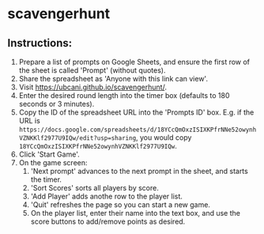 # scavengerhunt

## Instructions:
1. Prepare a list of prompts on Google Sheets, and ensure the first row of the sheet is called 'Prompt' (without quotes).
1. Share the spreadsheet as 'Anyone with this link can view'.
1. Visit https://ubcani.github.io/scavengerhunt/.
1. Enter the desired round length into the timer box (defaults to 180 seconds or 3 minutes).
1. Copy the ID of the spreadsheet URL into the 'Prompts ID' box. E.g. if the URL is `https://docs.google.com/spreadsheets/d/18YCcQmOxzISIXKPfrNNe52owynhVZNKKlf2977U9IQw/edit?usp=sharing`, you would copy `18YCcQmOxzISIXKPfrNNe52owynhVZNKKlf2977U9IQw`.
1. Click 'Start Game'.
1. On the game screen:
	1. 'Next prompt' advances to the next prompt in the sheet, and starts the timer.
	1. 'Sort Scores' sorts all players by score.
	1. 'Add Player' adds anothe row to the player list.
	1. 'Quit' refreshes the page so you can start a new game.
	1. On the player list, enter their name into the text box, and use the score buttons to add/remove points as desired.
